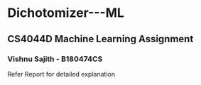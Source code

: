 # Dichotomizer---ML

## CS4044D Machine Learning Assignment
### Vishnu Sajith - B180474CS
Refer Report for detailed explanation
